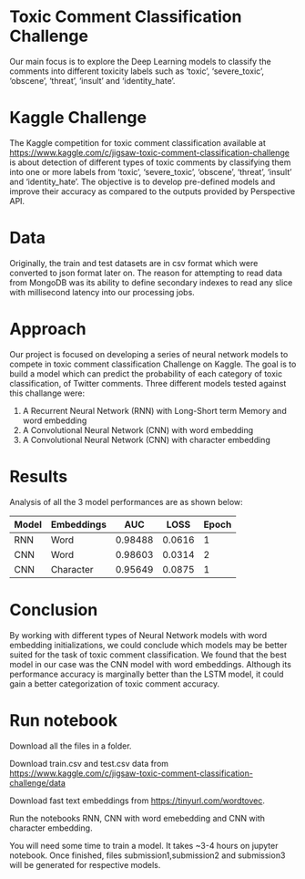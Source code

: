 # Toxic Comment Classification Challenge

Our main focus is to explore the Deep Learning models to classify the comments into different toxicity labels such as ‘toxic’, ‘severe_toxic’, ‘obscene’, ‘threat’, ‘insult’ and ‘identity_hate’.

# Kaggle Challenge

The Kaggle competition for toxic comment classification available at https://www.kaggle.com/c/jigsaw-toxic-comment-classification-challenge is about detection of different types of toxic comments by classifying them into one or more labels from ‘toxic’, ‘severe_toxic’, ‘obscene’, ‘threat’, ‘insult’ and ‘identity_hate’.
The objective is to develop pre-defined models and improve their accuracy as compared to the outputs provided by Perspective API.

# Data

Originally, the train and test datasets are in csv format which were converted to json format later on.
The reason for attempting to read data from MongoDB was its ability to define secondary indexes to read any slice with millisecond latency into our processing jobs.

# Approach

Our project is focused on developing a series of neural network models to compete in toxic comment classification Challenge on Kaggle. 
The goal is to build a model which can predict the probability of each category of toxic classification, of Twitter comments. 
Three different models tested against this challange were:
1. A Recurrent Neural Network (RNN) with Long-Short term Memory and word embedding 
2. A Convolutional Neural Network (CNN) with word embedding
3. A Convolutional Neural Network (CNN) with character embedding


# Results

Analysis of all the 3 model performances are as shown below:

Model | Embeddings | AUC | LOSS | Epoch
--- | --- | --- | --- | ---
RNN | Word | 0.98488 | 0.0616 | 1
CNN | Word | 0.98603 | 0.0314 | 2
CNN | Character | 0.95649 | 0.0875 | 1

# Conclusion

By working with different types of Neural Network models with word embedding initializations, we could conclude which models may be better suited for the task of toxic comment classification. We found that the best model in our case was the CNN model with word embeddings. Although its performance accuracy is marginally better than the LSTM model, it could gain a better categorization of toxic comment accuracy. 

# Run notebook

Download all the files in a folder.

Download train.csv and test.csv data from https://www.kaggle.com/c/jigsaw-toxic-comment-classification-challenge/data

Download fast text embeddings from https://tinyurl.com/wordtovec.

Run the notebooks RNN, CNN with word emebedding and CNN with character embedding.

You will need some time to train a model. It takes ~3-4 hours on jupyter notebook. 
Once finished, files submission1,submission2 and submission3 will be generated for respective models.




